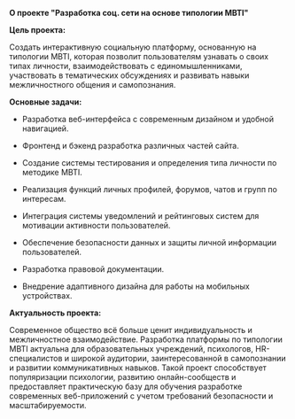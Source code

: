 **О проекте "Разработка соц. сети на основе типологии MBTI"**

**Цель проекта:**

Создать интерактивную социальную платформу, основанную на типологии MBTI, которая позволит пользователям узнавать о своих типах личности, взаимодействовать с единомышленниками, участвовать в тематических обсуждениях и развивать навыки межличностного общения и самопознания.

**Основные задачи:**

- Разработка веб-интерфейса с современным дизайном и удобной навигацией.

- Фронтенд и бэкенд разработка различных частей сайта.

- Создание системы тестирования и определения типа личности по методике MBTI.

- Реализация функций личных профилей, форумов, чатов и групп по интересам.

- Интеграция системы уведомлений и рейтинговых систем для мотивации активности пользователей.

- Обеспечение безопасности данных и защиты личной информации пользователей.

- Разработка правовой документации.

- Внедрение адаптивного дизайна для работы на мобильных устройствах.


**Актуальность проекта:**

Современное общество всё больше ценит индивидуальность и межличностное взаимодействие. Разработка платформы по типологии MBTI актуальна для образовательных учреждений,
психологов, HR-специалистов и широкой аудитории, заинтересованной в самопознании и развитии коммуникативных навыков. Такой проект способствует популяризации психологии,
развитию онлайн-сообществ и предоставляет практическую базу для обучения разработке современных веб-приложений с учетом требований безопасности и масштабируемости.
